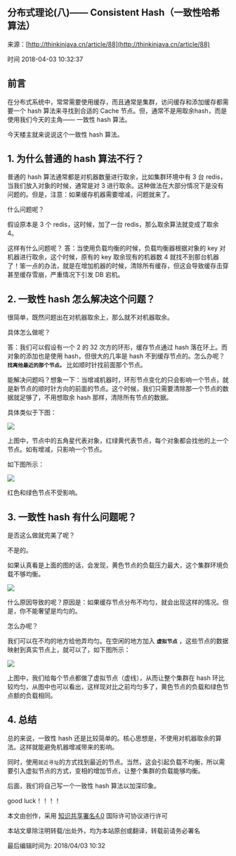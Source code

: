 ## 分布式理论(八)—— Consistent Hash（一致性哈希算法）

来源：[http://thinkinjava.cn/article/88](http://thinkinjava.cn/article/88)

时间 2018-04-03 10:32:37

 
## 前言
 
在分布式系统中，常常需要使用缓存，而且通常是集群，访问缓存和添加缓存都需要一个 hash 算法来寻找到合适的 Cache 节点。但，通常不是用取余hash，而是使用我们今天的主角—— 一致性 hash 算法。
 
今天楼主就来说说这个一致性 hash 算法。
 
## 1. 为什么普通的 hash 算法不行？
 
普通的 hash 算法通常都是对机器数量进行取余，比如集群环境中有 3 台 redis，当我们放入对象的时候，通常是对 3 进行取余。这种做法在大部分情况下是没有问题的。但是，注意：如果缓存机器需要增减，问题就来了。
 
什么问题呢？
 
假设原本是 3 个 redis，这时候，加了一台 redis，那么取余算法就变成了取余 4。
 
这样有什么问题呢？ 答：当使用负载均衡的时候，负载均衡器根据对象的 key 对机器进行取余，这个时候，原有的 key 取余现有的机器数 4 就找不到那台机器了！笨一点的办法，就是在增加机器的时候，清除所有缓存，但这会导致缓存击穿甚至缓存雪崩，严重情况下引发 DB 宕机。
 
## 2. 一致性 hash 怎么解决这个问题？
 
很简单，既然问题出在对机器取余上，那么就不对机器取余。
 
具体怎么做呢？
 
答：我们可以假设有一个 2 的 32 次方的环形，缓存节点通过 hash 落在环上。而对象的添加也是使用 hash，但很大的几率是 hash 不到缓存节点的。怎么办呢？ **`找离他最近的那个节点。`**  比如顺时针找前面那个节点。
 
能解决问题吗？想象一下：当增减机器时，环形节点变化的只会影响一个节点，就是新节点的顺时针方向的前面的节点。这个时候，我们只需要清除那一个节点的数据就足够了，不用想取余 hash 那样，清除所有节点的数据。
 
具体类似于下图：
 
![][0]
 
上图中，节点中的五角星代表对象，红绿黄代表节点，每个对象都会找他的上一个节点。如有增减，只影响一个节点。
 
如下图所示：
 
![][1]
 
红色和绿色节点不受影响。
 
## 3. 一致性 hash 有什么问题呢？
 
是否这么做就完美了呢？
 
不是的。
 
如果认真看是上面的图的话，会发现，黄色节点的负载压力最大，这个集群环境负载不够均衡。
 
![][2]
 
什么原因导致的呢？原因是：如果缓存节点分布不均匀，就会出现这样的情况。但是，你不能奢望是均匀的。
 
怎么办呢？
 
我们可以在不均的地方给他弄均匀。在空闲的地方加入 **`虚拟节点`**  ，这些节点的数据映射到真实节点上，就可以了，如下图所示：
 
![][3]
 
上图中，我们给每个节点都做了虚拟节点（虚线），从而让整个集群在 hash 环比较均匀，从图中也可以看出，这样现对比之前均匀多了，黄色节点的负载和绿色节点额的负载相同。
 
## 4. 总结
 
总的来说，一致性 hash 还是比较简单的。核心思想是，不使用对机器取余的算法。这样就能避免机器增减带来的影响。
 
同时，使用`就近寻址`的方式找到最近的节点。当然，这会引起负载不均衡，所以需要引入虚拟节点的方式，变相的增加节点，让整个集群的负载能够均衡。
 
后面，我们将自己写一个一致性 hash 算法以加深印象。
 
good luck！！！！
 
本文由创作，采用 [知识共享署名4.0][4] 国际许可协议进行许可
 
本站文章除注明转载/出处外，均为本站原创或翻译，转载前请务必署名
 
最后编辑时间为: 2018/04/03 10:32
 


[4]: https://creativecommons.org/licenses/by/4.0/
[0]: ./img/AVZ7viv.png 
[1]: ./img/VvuyQrr.png 
[2]: ./img/jEBV7fr.png 
[3]: ./img/b6Zv63E.png 